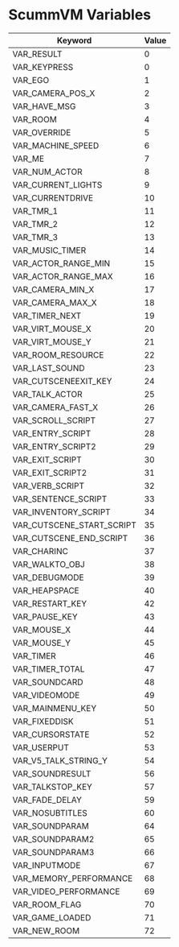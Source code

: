 # ScummVM Variables

Keyword | Value
--- | ---
VAR_RESULT | 0
VAR_KEYPRESS | 0
VAR_EGO | 1
VAR_CAMERA_POS_X | 2
VAR_HAVE_MSG | 3
VAR_ROOM | 4
VAR_OVERRIDE | 5
VAR_MACHINE_SPEED | 6
VAR_ME | 7
VAR_NUM_ACTOR | 8
VAR_CURRENT_LIGHTS | 9
VAR_CURRENTDRIVE | 10
VAR_TMR_1 | 11
VAR_TMR_2 | 12
VAR_TMR_3 | 13
VAR_MUSIC_TIMER | 14
VAR_ACTOR_RANGE_MIN | 15
VAR_ACTOR_RANGE_MAX | 16
VAR_CAMERA_MIN_X | 17
VAR_CAMERA_MAX_X | 18
VAR_TIMER_NEXT | 19
VAR_VIRT_MOUSE_X | 20
VAR_VIRT_MOUSE_Y | 21
VAR_ROOM_RESOURCE | 22
VAR_LAST_SOUND | 23
VAR_CUTSCENEEXIT_KEY | 24
VAR_TALK_ACTOR | 25
VAR_CAMERA_FAST_X | 26
VAR_SCROLL_SCRIPT | 27
VAR_ENTRY_SCRIPT | 28
VAR_ENTRY_SCRIPT2 | 29
VAR_EXIT_SCRIPT | 30
VAR_EXIT_SCRIPT2 | 31
VAR_VERB_SCRIPT | 32
VAR_SENTENCE_SCRIPT | 33
VAR_INVENTORY_SCRIPT | 34
VAR_CUTSCENE_START_SCRIPT | 35
VAR_CUTSCENE_END_SCRIPT | 36
VAR_CHARINC | 37
VAR_WALKTO_OBJ | 38
VAR_DEBUGMODE | 39
VAR_HEAPSPACE | 40
VAR_RESTART_KEY | 42
VAR_PAUSE_KEY | 43
VAR_MOUSE_X | 44
VAR_MOUSE_Y | 45
VAR_TIMER | 46
VAR_TIMER_TOTAL | 47
VAR_SOUNDCARD | 48
VAR_VIDEOMODE | 49
VAR_MAINMENU_KEY | 50
VAR_FIXEDDISK | 51
VAR_CURSORSTATE | 52
VAR_USERPUT | 53
VAR_V5_TALK_STRING_Y | 54
VAR_SOUNDRESULT | 56
VAR_TALKSTOP_KEY | 57
VAR_FADE_DELAY | 59
VAR_NOSUBTITLES | 60
VAR_SOUNDPARAM | 64
VAR_SOUNDPARAM2 | 65
VAR_SOUNDPARAM3 | 66
VAR_INPUTMODE | 67
VAR_MEMORY_PERFORMANCE | 68
VAR_VIDEO_PERFORMANCE | 69
VAR_ROOM_FLAG | 70
VAR_GAME_LOADED | 71
VAR_NEW_ROOM | 72
